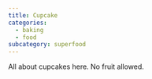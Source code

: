 ```yaml
---
title: Cupcake
categories:
  - baking
  - food
subcategory: superfood
---
```


All about cupcakes here. No fruit allowed.
